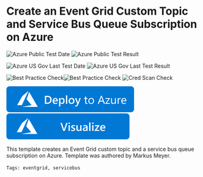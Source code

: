 # Create an Event Grid Custom Topic and Service Bus Queue Subscription on Azure

![Azure Public Test Date](https://azurequickstartsservice.blob.core.windows.net/badges/101-event-grid-servicebus-queue/PublicLastTestDate.svg)
![Azure Public Test Result](https://azurequickstartsservice.blob.core.windows.net/badges/101-event-grid-servicebus-queue/PublicDeployment.svg)

![Azure US Gov Last Test Date](https://azurequickstartsservice.blob.core.windows.net/badges/101-event-grid-servicebus-queue/FairfaxLastTestDate.svg)
![Azure US Gov Last Test Result](https://azurequickstartsservice.blob.core.windows.net/badges/101-event-grid-servicebus-queue/FairfaxDeployment.svg)

![Best Practice Check](https://azurequickstartsservice.blob.core.windows.net/badges/101-event-grid-servicebus-queue/BestPracticeResult.svg)![Best Practice Check](https://azurequickstartsservice.blob.core.windows.net/badges/101-event-grid-servicebus-queue/BestPracticeResult.svg)
![Cred Scan Check](https://azurequickstartsservice.blob.core.windows.net/badges/101-event-grid-servicebus-queue/CredScanResult.svg)

[![Deploy To Azure](https://raw.githubusercontent.com/Azure/azure-quickstart-templates/master/1-CONTRIBUTION-GUIDE/images/deploytoazure.svg?sanitize=true)](https://portal.azure.com/#create/Microsoft.Template/uri/https%3A%2F%2Fraw.githubusercontent.com%2FAzure%2Fazure-quickstart-templates%2Fmaster%2F101-event-grid-servicebus-queue%2Fazuredeploy.json)  
[![Visualize](https://raw.githubusercontent.com/Azure/azure-quickstart-templates/master/1-CONTRIBUTION-GUIDE/images/visualizebutton.svg?sanitize=true)](http://armviz.io/#/?load=https%3A%2F%2Fraw.githubusercontent.com%2FAzure%2Fazure-quickstart-templates%2Fmaster%2F101-event-grid-servicebus-queue%2Fazuredeploy.json)

This template creates an Event Grid custom topic and a service bus queue subscription on Azure. Template was authored by Markus Meyer.

`Tags: eventgrid, servicebus`
